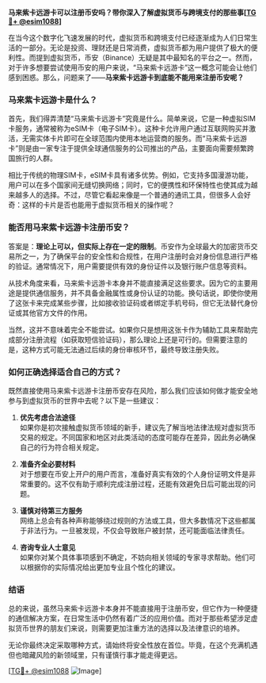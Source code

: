 **马来紫卡远游卡可以注册币安吗？带你深入了解虚拟货币与跨境支付的那些事[[TG💪+ @esim1088](https://t.me/s/esim1088)]**

在当今这个数字化飞速发展的时代，虚拟货币和跨境支付已经逐渐成为人们日常生活的一部分。无论是投资、理财还是日常消费，虚拟货币都为用户提供了极大的便利性。而提到虚拟货币，币安（Binance）无疑是其中最知名的平台之一。然而，对于许多想要尝试使用币安的用户来说，“马来紫卡远游卡”这一概念可能会让他们感到困惑。那么，问题来了——**马来紫卡远游卡到底能不能用来注册币安呢？**

### 马来紫卡远游卡是什么？

首先，我们得弄清楚“马来紫卡远游卡”究竟是什么。简单来说，它是一种虚拟SIM卡服务，通常被称为eSIM卡（电子SIM卡）。这种卡允许用户通过互联网购买并激活，无需实体卡片即可在全球范围内使用本地运营商的服务。而“马来紫卡远游卡”则是由一家专注于提供全球通信服务的公司推出的产品，主要面向需要频繁跨国旅行的人群。

相比于传统的物理SIM卡，eSIM卡具有诸多优势。例如，它支持多国漫游功能，用户可以在多个国家间无缝切换网络；同时，它的便携性和环保特性也使其成为越来越多人的选择。不过，尽管它看起来像是一个普通的通讯工具，但很多人会好奇：这样的卡片是否也能用于虚拟货币相关的操作呢？

### 能否用马来紫卡远游卡注册币安？

答案是：**理论上可以，但实际上存在一定的限制**。币安作为全球最大的加密货币交易所之一，为了确保平台的安全性和合规性，在用户注册时会对身份信息进行严格的验证。通常情况下，用户需要提供有效的身份证件以及银行账户信息等资料。

从技术角度来看，马来紫卡远游卡本身并不能直接满足这些要求。因为它的主要用途是提供通信服务，并不具备金融属性或身份认证的功能。换句话说，即使你使用了这张卡来完成某些步骤，比如接收验证码或者绑定手机号码，但它无法替代身份证或其他官方文件的作用。

当然，这并不意味着完全不能尝试。如果你只是想用这张卡作为辅助工具来帮助完成部分注册流程（如获取短信验证码），那么理论上还是可行的。但需要注意的是，这种方式可能无法通过后续的身份审核环节，最终导致注册失败。

### 如何正确选择适合自己的方式？

既然直接使用马来紫卡远游卡注册币安存在风险，那么我们应该如何做才能安全地参与到虚拟货币的世界中去呢？以下是一些建议：

1. **优先考虑合法途径**  
   如果你是初次接触虚拟货币领域的新手，建议先了解当地法律法规对虚拟货币交易的规定。不同国家和地区对此类活动的态度可能存在差异，因此务必确保自己的行为符合相关规定。

2. **准备齐全必要材料**  
   对于想要在币安上开户的用户而言，准备好真实有效的个人身份证明文件是非常重要的。这不仅有助于顺利完成注册过程，还能有效避免日后可能出现的问题。

3. **谨慎对待第三方服务**  
   网络上总会有各种声称能够绕过规则的方法或工具，但大多数情况下这些都属于非法行为。一旦被发现，不仅会导致账户被封禁，还可能面临法律责任。

4. **咨询专业人士意见**  
   如果你对某个具体事项感到不确定，不妨向相关领域的专家寻求帮助。他们可以根据你的实际情况给出更加专业且个性化的建议。

### 结语

总的来说，虽然马来紫卡远游卡本身并不能直接用于注册币安，但它作为一种便捷的通信解决方案，在日常生活中仍然有着广泛的应用价值。而对于那些希望涉足虚拟货币世界的朋友们来说，则需要更加注重方法的选择以及法律意识的培养。

无论你最终决定采取哪种方式，请始终将安全性放在首位。毕竟，在这个充满机遇但也暗藏风险的新领域里，只有谨慎行事才能走得更远。

[[TG💪+ @esim1088](https://t.me/s/esim1088) ![Image](https://i.postimg.cc/4NQfJmqS/Snipaste-2025-05-13-00-14-12.png)]